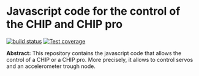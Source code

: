 # Javascript code for the control of the CHIP and CHIP pro

  [![build status][travis-image]][travis-url]
  [![Test coverage][codecov-image]][codecov-url]

**Abstract:** This repository contains the javascript code that allows the control of a CHIP or a CHIP pro. More precisely, it allows to control servos and an accelerometer trough node.

[travis-image]: https://img.shields.io/travis/opatiny/chip/master.svg?style=flat-square
[travis-url]: https://travis-ci.org/opatiny/chip
[codecov-image]: https://img.shields.io/codecov/c/github/opatiny/chip.svg?style=flat-square
[codecov-url]: https://codecov.io/github/opatiny/chip